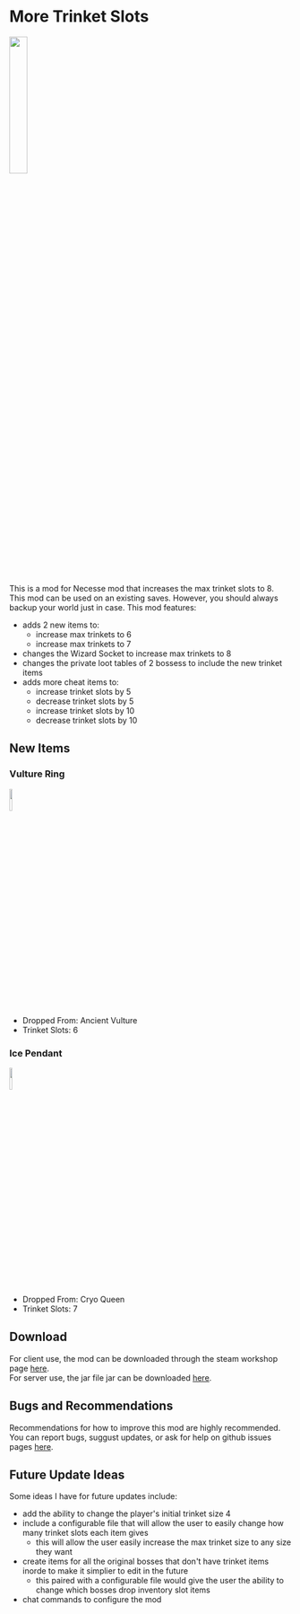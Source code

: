# More Trinket Slots
<img src="https://github.com/project-curiosity/MoreTrinketSlots/blob/main/src/main/resources/preview.png" width=25% height=25%><br>
This is a mod for Necesse mod that increases the max trinket slots to 8. This mod can be used on an existing saves. However, you should always backup your world just in case. This mod features:
- adds 2 new items to:
	- increase max trinkets to 6
	- increase max trinkets to 7
- changes the Wizard Socket to increase max trinkets to 8
- changes the private loot tables of 2 bossess to include the new trinket items
- adds more cheat items to:
	- increase trinket slots by 5
	- decrease trinket slots by 5
	- increase trinket slots by 10
	- decrease trinket slots by 10

## New Items

### Vulture Ring
<img src="https://github.com/project-curiosity/MoreTrinketSlots/blob/main/src/main/resources/items/mtsvulturering.png" width=10% height=10%><br>
- Dropped From: Ancient Vulture
- Trinket Slots: 6

### Ice Pendant
<img src="https://github.com/project-curiosity/MoreTrinketSlots/blob/main/src/main/resources/items/mtsicependant.png" width=10% height=10%><br>
- Dropped From: Cryo Queen
- Trinket Slots: 7

## Download
For client use, the mod can be downloaded through the steam workshop page [here](https://steamcommunity.com/sharedfiles/filedetails/?id=3052859125).<br>
For server use, the jar file jar can be downloaded [here](https://github.com/project-curiosity/MoreTrinketSlots/releases).

## Bugs and Recommendations
Recommendations for how to improve this mod are highly recommended.
You can report bugs, suggust updates, or ask for help on github issues pages [here](https://github.com/project-curiosity/MoreTrinketSlots/issues).

## Future Update Ideas
Some ideas I have for future updates include:
- add the ability to change the player's initial trinket size 4
- include a configurable file that will allow the user to easily change how many trinket slots each item gives
	- this will allow the user easily increase the max trinket size to any size they want
- create items for all the original bosses that don't have trinket items inorde to make it simplier to edit in the future
	- this paired with a configurable file would give the user the ability to change which bosses drop inventory slot items
- chat commands to configure the mod
